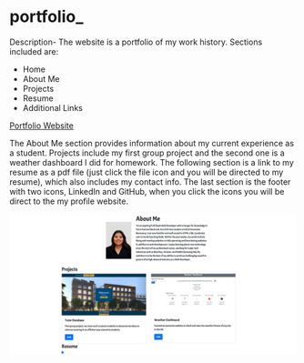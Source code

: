 # portfolio_

Description-
The website is a portfolio of my work history.
Sections included are:

- Home
- About Me
- Projects 
- Resume
- Additional Links

[Portfolio Website](https://ginavargas1.github.io/portfolio_/)

The About Me section provides information about my current experience as a student. Projects include my first group project and the second one is a weather dashboard I did for homework. The following section is a link to my resume as a pdf file (just click the file icon and you will be directed to my resume), which also includes my contact info. The last section is the footer with two icons, LinkedIn and GitHub, when you click the icons you will be direct to the my profile website.


![Profile picture](./images/profile-web.png)
